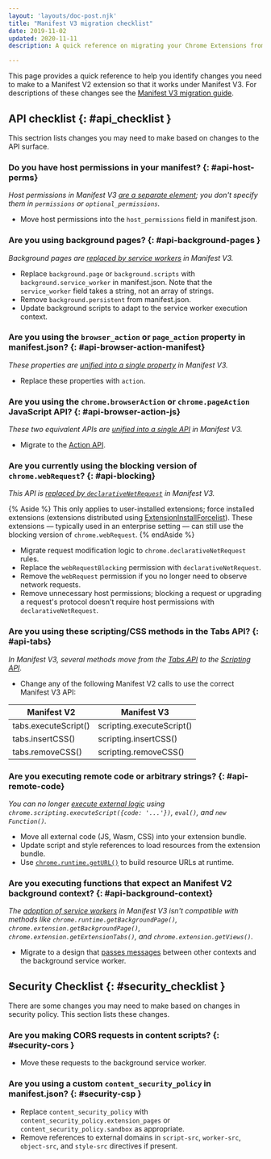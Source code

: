 ```yaml
---
layout: 'layouts/doc-post.njk'
title: "Manifest V3 migration checklist"
date: 2019-11-02
updated: 2020-11-11
description: A quick reference on migrating your Chrome Extensions from Manifest V2 to Manifest V3.

---
```


This page provides a quick reference to help you identify changes you need to
make to a Manifest V2 extension so that it works under Manifest V3. For
descriptions of these changes see the [Manifest V3 migration guide][mv3-migration-guide].


## API checklist {: #api_checklist }

This sectrion lists changes you may need to make based on changes to the API surface.

### Do you have host permissions in your manifest? {: #api-host-perms}

*Host permissions in Manifest V3 [are a separate
element][mv3-host-perms]; you don't specify them in
`permissions` or `optional_permissions`.*

- Move host permissions into the `host_permissions` field in manifest.json.

### Are you using background pages? {: #api-background-pages }

*Background pages are [replaced by service workers][mv3-sw] in Manifest V3.*

- Replace `background.page` or `background.scripts` with `background.service_worker` in
  manifest.json. Note that the `service_worker` field takes a string, not an array of strings.
- Remove `background.persistent` from manifest.json.
- Update background scripts to adapt to the service worker execution context.

### Are you using the `browser_action` or `page_action` property in manifest.json? {: #api-browser-action-manifest}

*These properties are [unified into a single property][mv3-action] in Manifest V3.*

- Replace these properties with `action`.

### Are you using the `chrome.browserAction` or `chrome.pageAction` JavaScript API? {: #api-browser-action-js}

*These two equivalent APIs are [unified into a single API][mv3-action] in Manifest V3.*
- Migrate to the [Action API][api-action].

### Are you currently using the blocking version of `chrome.webRequest`? {: #api-blocking}

*This API is [replaced by `declarativeNetRequest`][mv3-network-request] in Manifest V3.*

{% Aside %}
This only applies to user-installed extensions; force installed extensions (extensions distributed using
[ExtensionInstallForcelist][chromium-force-install]).
These extensions &mdash; typically used in an enterprise setting &mdash; can
still use the blocking version of `chrome.webRequest`. 
{% endAside %}

- Migrate request modification logic to `chrome.declarativeNetRequest` rules.
- Replace the `webRequestBlocking` permission with `declarativeNetRequest`.
- Remove the `webRequest` permission if you no longer need to observe network requests.
- Remove unnecessary host permissions; blocking a request or upgrading a request's protocol
  doesn't require host permissions with `declarativeNetRequest`.

### Are you using these scripting/CSS methods in the Tabs API? {: #api-tabs}

*In Manifest V3, several methods move from the [Tabs API][api-tabs] to the [Scripting API][api-scripting].*

- Change any of the following Manifest V2 calls to use the correct Manifest V3 API:

<table class="with-heading-tint">
  <thead>
    <tr>
      <th>Manifest V2</th>
      <th>Manifest V3</th>
    </tr>
  </thead>
    <tr>
      <td>tabs.executeScript()</td>
      <td>scripting.executeScript()</td>
    </tr>
    <tr>
      <td>tabs.insertCSS()</td>
      <td>scripting.insertCSS()</td>
    </tr>
    <tr>
      <td>tabs.removeCSS()</td>
      <td>scripting.removeCSS()</td>
    </tr>
</table>

### Are you executing remote code or arbitrary strings? {: #api-remote-code}

*You can no longer [execute external
logic][mv3-remote-code] using `chrome.scripting.executeScript({code: '...'})`, `eval()`, and `new Function()`.*

- Move all external code (JS, Wasm, CSS) into your extension bundle.
- Update script and style references to load resources from the extension bundle.
- Use [`chrome.runtime.getURL()`][runtime-geturl] to build resource URLs at runtime.

### Are you executing functions that expect an Manifest V2 background context? {: #api-background-context}

*The [adoption of service workers][mv3-sw] in Manifest V3 isn't compatible with methods like `chrome.runtime.getBackgroundPage()`,
`chrome.extension.getBackgroundPage()`, `chrome.extension.getExtensionTabs()`,
and `chrome.extension.getViews()`.*

- Migrate to a design that [passes messages][doc-messages] between other contexts and the background service worker.

## Security Checklist {: #security_checklist }

There are some changes you may need to make based on changes in security policy. This section lists these changes.

### Are you making CORS requests in content scripts? {: #security-cors }

- Move these requests to the background service worker.

### Are you using a custom `content_security_policy` in manifest.json? {: #security-csp }

- Replace `content_security_policy` with `content_security_policy.extension_pages`
  or `content_security_policy.sandbox` as appropriate.
- Remove references to external domains in `script-src`, `worker-src`, `object-src`, and
  `style-src` directives if present.

[api-action]: /docs/extensions/reference/action
[api-scripting]: /docs/extensions/reference/scripting
[api-tabs]: /docs/extensions/reference/tabs
[chromium-force-install]: https://www.chromium.org/administrators/policy-list-3#ExtensionInstallForcelist
[mv3-action]: /docs/extensions/mv3/mv3-migration#action-api-unification
[mv3-host-perms]: /docs/extensions/mv3/mv3-migration#host-permissions
[mv3-migration-guide]: /docs/extensions/mv3/mv3-migration
[mv3-network-request]: /docs/extensions/mv3/mv3-migration#modifying-network-requests
[mv3-remote-code]: /docs/extensions/mv3/mv3-migration#remotely-hosted-code
[mv3-sw]: /docs/extensions/mv3/mv3-migration#background-service-workers
[runtime-geturl]: /docs/extensions/reference/runtime/#method-getURL
[doc-messages]: /docs/extensions/mv3/messaging/


